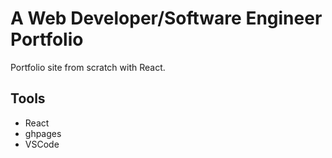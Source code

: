 # A Web Developer/Software Engineer Portfolio

Portfolio site from scratch with React.

## Tools
* React
* ghpages
* VSCode